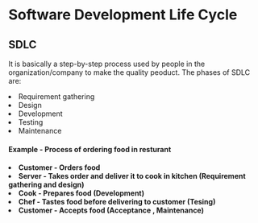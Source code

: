 # Software Development Life Cycle

<h2> SDLC </h2>
<p> It is basically a step-by-step process used by people in the organization/company to make the quality peoduct.
  The phases of SDLC are: 
  <li> Requirement gathering </li> 
  <li>  Design </li>  
  <li> Development </li>  
  <li> Testing </li>  
  <li> Maintenance </li> 
  <h4> Example - Process of ordering food in resturant <h4>
   <li> Customer - Orders food </li> 
  <li>  Server - Takes order and deliver it to cook in kitchen (Requirement gathering and design) </li>  
  <li>  Cook - Prepares food (Development)</li>  
  <li> Chef - Tastes food before delivering to customer (Tesing) </li>  
  <li> Customer - Accepts food (Acceptance , Maintenance)</li> 
    
    
  
